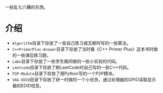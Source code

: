 一些乱七八糟的东西。

# 介绍
- ```Algorithm```目录下存放了一些自己练习或无聊时写的一些算法。
- ```C++PrimerPlus-Answer```目录下存放了当时看《C++ Primer
  Plus》这本书时做的一些课后练习题。
- ```Labs```目录下存放了一些学生期间做的一些小实验的代码。
- ```Leetcode```目录下存放了刷LeetCode时自己写的一些C++代码。
- ```P2P-Module```目录下存放了用Python写的一个P2P模块。
- ```VAG-EDID```目录下存放了研一时做的一个小任务，通过处理器的GPIO读取显示器的EDID信息。

